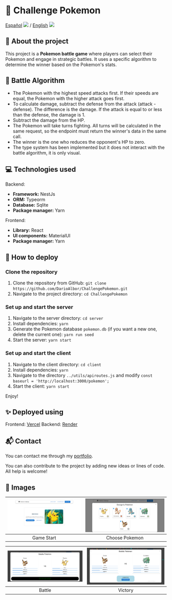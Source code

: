 # 🔴 Challenge Pokemon

[Español](README.md) <img src="https://flagicons.lipis.dev/flags/4x3/ar.svg" width="20"/> / [English](README_EN.md) <img src="https://flagicons.lipis.dev/flags/4x3/us.svg" width="20"/>

## 📖 About the project

This project is a **Pokemon battle game** where players can select their Pokemon and engage in strategic battles. It uses a specific algorithm to determine the winner based on the Pokemon's stats.

## 🧠 Battle Algorithm

- The Pokemon with the highest speed attacks first. If their speeds are equal, the Pokemon with the higher attack goes first.
- To calculate damage, subtract the defense from the attack (attack - defense). The difference is the damage. If the attack is equal to or less than the defense, the damage is 1.
- Subtract the damage from the HP.
- The Pokemon will take turns fighting. All turns will be calculated in the same request, so the endpoint must return the winner's data in the same call.
- The winner is the one who reduces the opponent's HP to zero.
- The type system has been implemented but it does not interact with the battle algorithm, it is only visual.

## 💻 Technologies used

Backend:
- **Framework:** NestJs
- **ORM:** Typeorm
- **Database:** Sqlite
- **Package manager:** Yarn

Frontend:
- **Library:** React
- **UI components:** MaterialUI
- **Package manager:** Yarn

## 🚀 How to deploy

### Clone the repository

1. Clone the repository from GitHub: `git clone https://github.com/DarioAlbor/ChallengePokemon.git`
2. Navigate to the project directory: `cd ChallengePokemon`

### Set up and start the server

1. Navigate to the server directory: `cd server`
2. Install dependencies: `yarn`
3. Generate the Pokemon database `pokemon.db` (if you want a new one, delete the current one): `yarn run seed`
4. Start the server: `yarn start`

### Set up and start the client

1. Navigate to the client directory: `cd client`
2. Install dependencies: `yarn`
3. Navigate to the directory `../utils/apiroutes.js` and modify `const baseurl = 'http://localhost:3000/pokemon';`
4. Start the client: `yarn start`

Enjoy!

## ✨ Deployed using

Frontend: [Vercel](https://vercel.com)
Backend: [Render](https://render.com)

## 📬 Contact

You can contact me through my [portfolio](https://darioalbor.dev.ar).

You can also contribute to the project by adding new ideas or lines of code. All help is welcome!

## 📸 Images

| ![Game Start](./imagesgit/index.png) | ![Choose Pokemon](./imagesgit/choosepokemon.png) |
|:------------------------------------:|:------------------------------------------------:|
| Game Start                           | Choose Pokemon                                   |

| ![Battle](./imagesgit/battle.png)    | ![Victory](./imagesgit/victory.png)              |
|:------------------------------------:|:------------------------------------------------:|
| Battle                               | Victory                                         |
